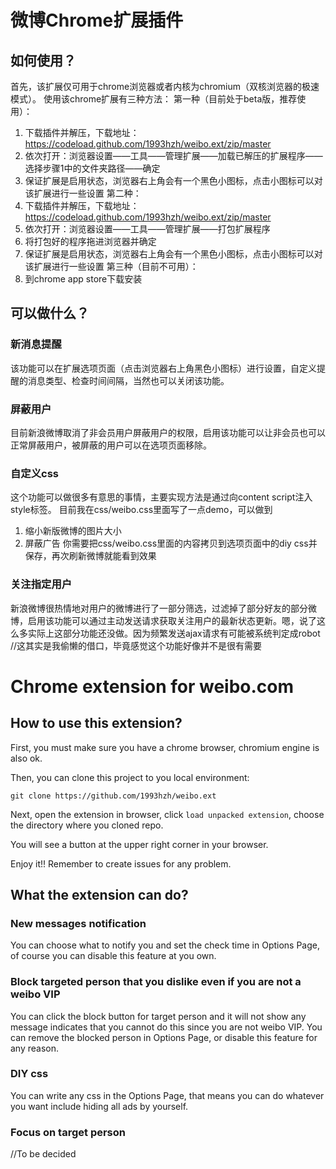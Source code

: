 # 微博Chrome扩展插件

## 如何使用？
首先，该扩展仅可用于chrome浏览器或者内核为chromium（双核浏览器的极速模式）。
使用该chrome扩展有三种方法：
第一种（目前处于beta版，推荐使用）：
  1. 下载插件并解压，下载地址：https://codeload.github.com/1993hzh/weibo.ext/zip/master
  2. 依次打开：浏览器设置——工具——管理扩展——加载已解压的扩展程序——选择步骤1中的文件夹路径——确定
  3. 保证扩展是启用状态，浏览器右上角会有一个黑色小图标，点击小图标可以对该扩展进行一些设置
第二种：
  1. 下载插件并解压，下载地址：https://codeload.github.com/1993hzh/weibo.ext/zip/master
  2. 依次打开：浏览器设置——工具——管理扩展——打包扩展程序
  3. 将打包好的程序拖进浏览器并确定
  4. 保证扩展是启用状态，浏览器右上角会有一个黑色小图标，点击小图标可以对该扩展进行一些设置
第三种（目前不可用）：
  1. 到chrome app store下载安装

## 可以做什么？
### 新消息提醒
该功能可以在扩展选项页面（点击浏览器右上角黑色小图标）进行设置，自定义提醒的消息类型、检查时间间隔，当然也可以关闭该功能。

### 屏蔽用户
目前新浪微博取消了非会员用户屏蔽用户的权限，启用该功能可以让非会员也可以正常屏蔽用户，被屏蔽的用户可以在选项页面移除。

### 自定义css
这个功能可以做很多有意思的事情，主要实现方法是通过向content script注入style标签。
目前我在css/weibo.css里面写了一点demo，可以做到
1. 缩小新版微博的图片大小
2. 屏蔽广告
你需要把css/weibo.css里面的内容拷贝到选项页面中的diy css并保存，再次刷新微博就能看到效果

### 关注指定用户
新浪微博很热情地对用户的微博进行了一部分筛选，过滤掉了部分好友的部分微博，启用该功能可以通过主动发送请求获取关注用户的最新状态更新。嗯，说了这么多实际上这部分功能还没做。因为频繁发送ajax请求有可能被系统判定成robot //这其实是我偷懒的借口，毕竟感觉这个功能好像并不是很有需要


# Chrome extension for weibo.com

## How to use this extension?
First, you must make sure you have a chrome browser, chromium engine is also ok.

Then, you can clone this project to you local environment:
```
git clone https://github.com/1993hzh/weibo.ext
```

Next, open the extension in browser, click `load unpacked extension`, choose the directory where you cloned repo.

You will see a button at the upper right corner in your browser.

Enjoy it!! Remember to create issues for any problem.

## What the extension can do?
### New messages notification
You can choose what to notify you and set the check time in Options Page, of course you can disable this feature at you own.

### Block targeted person that you dislike even if you are not a weibo VIP
You can click the block button for target person and it will not show any message indicates that you cannot do this since you are not weibo VIP.
You can remove the blocked person in Options Page, or disable this feature for any reason.

### DIY css
You can write any css in the Options Page, that means you can do whatever you want include hiding all ads by yourself.

### Focus on target person
//To be decided

